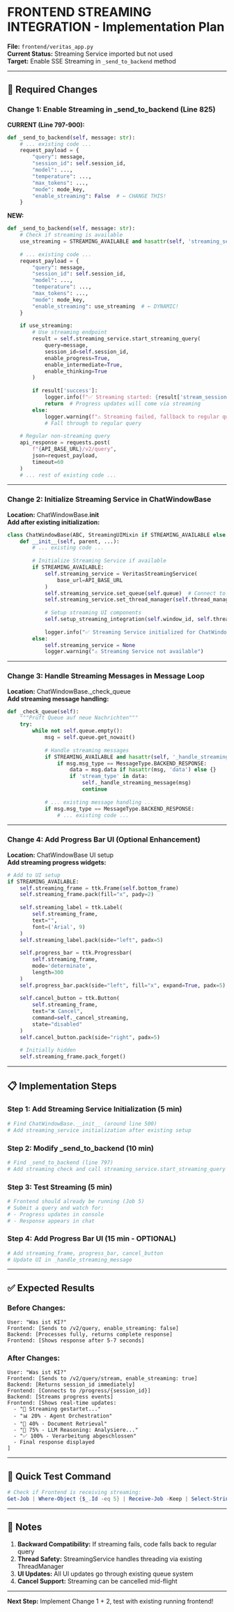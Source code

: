 # FRONTEND STREAMING INTEGRATION - Implementation Plan

**File:** `frontend/veritas_app.py`  
**Current Status:** Streaming Service imported but not used  
**Target:** Enable SSE Streaming in `_send_to_backend` method

---

## 🎯 Required Changes

### Change 1: Enable Streaming in _send_to_backend (Line 825)

**CURRENT (Line 797-900):**
```python
def _send_to_backend(self, message: str):
    # ... existing code ...
    request_payload = {
        "query": message,
        "session_id": self.session_id,
        "model": ...,
        "temperature": ...,
        "max_tokens": ...,
        "mode": mode_key,
        "enable_streaming": False  # ← CHANGE THIS!
    }
```

**NEW:**
```python
def _send_to_backend(self, message: str):
    # Check if streaming is available
    use_streaming = STREAMING_AVAILABLE and hasattr(self, 'streaming_service')
    
    # ... existing code ...
    request_payload = {
        "query": message,
        "session_id": self.session_id,
        "model": ...,
        "temperature": ...,
        "max_tokens": ...,
        "mode": mode_key,
        "enable_streaming": use_streaming  # ← DYNAMIC!
    }
    
    if use_streaming:
        # Use streaming endpoint
        result = self.streaming_service.start_streaming_query(
            query=message,
            session_id=self.session_id,
            enable_progress=True,
            enable_intermediate=True,
            enable_thinking=True
        )
        
        if result['success']:
            logger.info(f"✅ Streaming started: {result['stream_session_id']}")
            return  # Progress updates will come via streaming
        else:
            logger.warning(f"⚠️ Streaming failed, fallback to regular query")
            # Fall through to regular query
    
    # Regular non-streaming query
    api_response = requests.post(
        f"{API_BASE_URL}/v2/query",
        json=request_payload,
        timeout=60
    )
    # ... rest of existing code ...
```

---

### Change 2: Initialize Streaming Service in ChatWindowBase

**Location:** ChatWindowBase.__init__  
**Add after existing initialization:**

```python
class ChatWindowBase(ABC, StreamingUIMixin if STREAMING_AVAILABLE else object):
    def __init__(self, parent, ...):
        # ... existing code ...
        
        # Initialize Streaming Service if available
        if STREAMING_AVAILABLE:
            self.streaming_service = VeritasStreamingService(
                base_url=API_BASE_URL
            )
            self.streaming_service.set_queue(self.queue)  # Connect to ChatWindow queue
            self.streaming_service.set_thread_manager(self.thread_manager)
            
            # Setup streaming UI components
            self.setup_streaming_integration(self.window_id, self.thread_manager)
            
            logger.info("✅ Streaming Service initialized for ChatWindow")
        else:
            self.streaming_service = None
            logger.warning("⚠️ Streaming Service not available")
```

---

### Change 3: Handle Streaming Messages in Message Loop

**Location:** ChatWindowBase._check_queue  
**Add streaming message handling:**

```python
def _check_queue(self):
    """Prüft Queue auf neue Nachrichten"""
    try:
        while not self.queue.empty():
            msg = self.queue.get_nowait()
            
            # Handle streaming messages
            if STREAMING_AVAILABLE and hasattr(self, '_handle_streaming_message'):
                if msg.msg_type == MessageType.BACKEND_RESPONSE:
                    data = msg.data if hasattr(msg, 'data') else {}
                    if 'stream_type' in data:
                        self._handle_streaming_message(msg)
                        continue
            
            # ... existing message handling ...
            if msg.msg_type == MessageType.BACKEND_RESPONSE:
                # ... existing code ...
```

---

### Change 4: Add Progress Bar UI (Optional Enhancement)

**Location:** ChatWindowBase UI setup  
**Add streaming progress widgets:**

```python
# Add to UI setup
if STREAMING_AVAILABLE:
    self.streaming_frame = ttk.Frame(self.bottom_frame)
    self.streaming_frame.pack(fill="x", pady=2)
    
    self.streaming_label = ttk.Label(
        self.streaming_frame, 
        text="", 
        font=('Arial', 9)
    )
    self.streaming_label.pack(side="left", padx=5)
    
    self.progress_bar = ttk.Progressbar(
        self.streaming_frame,
        mode='determinate',
        length=300
    )
    self.progress_bar.pack(side="left", fill="x", expand=True, padx=5)
    
    self.cancel_button = ttk.Button(
        self.streaming_frame,
        text="❌ Cancel",
        command=self._cancel_streaming,
        state="disabled"
    )
    self.cancel_button.pack(side="right", padx=5)
    
    # Initially hidden
    self.streaming_frame.pack_forget()
```

---

## 📋 Implementation Steps

### Step 1: Add Streaming Service Initialization (5 min)
```python
# Find ChatWindowBase.__init__ (around line 500)
# Add streaming_service initialization after existing setup
```

### Step 2: Modify _send_to_backend (10 min)
```python
# Find _send_to_backend (line 797)
# Add streaming check and call streaming_service.start_streaming_query
```

### Step 3: Test Streaming (5 min)
```powershell
# Frontend should already be running (Job 5)
# Submit a query and watch for:
# - Progress updates in console
# - Response appears in chat
```

### Step 4: Add Progress Bar UI (15 min - OPTIONAL)
```python
# Add streaming_frame, progress_bar, cancel_button
# Update UI in _handle_streaming_message
```

---

## ✅ Expected Results

### Before Changes:
```
User: "Was ist KI?"
Frontend: [Sends to /v2/query, enable_streaming: false]
Backend: [Processes fully, returns complete response]
Frontend: [Shows response after 5-7 seconds]
```

### After Changes:
```
User: "Was ist KI?"
Frontend: [Sends to /v2/query/stream, enable_streaming: true]
Backend: [Returns session_id immediately]
Frontend: [Connects to /progress/{session_id}]
Backend: [Streams progress events]
Frontend: [Shows real-time updates:
  - "🚀 Streaming gestartet..."
  - "📊 20% - Agent Orchestration"
  - "🤖 40% - Document Retrieval"
  - "🧠 75% - LLM Reasoning: Analysiere..."
  - "✅ 100% - Verarbeitung abgeschlossen"
  - Final response displayed
]
```

---

## 🔧 Quick Test Command

```powershell
# Check if Frontend is receiving streaming:
Get-Job | Where-Object {$_.Id -eq 5} | Receive-Job -Keep | Select-String "streaming"
```

---

## 📝 Notes

1. **Backward Compatibility:** If streaming fails, code falls back to regular query
2. **Thread Safety:** StreamingService handles threading via existing ThreadManager
3. **UI Updates:** All UI updates go through existing queue system
4. **Cancel Support:** Streaming can be cancelled mid-flight

---

**Next Step:** Implement Change 1 + 2, test with existing running frontend!
